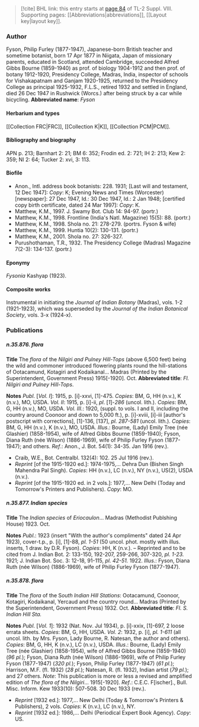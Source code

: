 > [!cite] BHL link: this entry starts at [page 84](https://www.biodiversitylibrary.org/page/33258562) of TL-2 Suppl. VIII.
> Supporting pages: [[Abbreviations|abbreviations]], [[Layout key|layout key]].

### Author

Fyson, Philip Furley (1877-1947), Japanese-born British teacher and sometime botanist, born 17 Apr 1877 in Niigata, Japan of missionary parents, educated in Scotland, attended Cambridge, succeeded Alfred Gibbs Bourne (1859-1940) as prof. of biology 1904-1912 and then prof. of botany 1912-1920, Presidency College, Madras, India, inspector of schools for Vishakapatnam and Ganjam 1920-1925, returned to the Presidency College as principal 1925-1932, F.L.S., retired 1932 and settled in England, died 26 Dec 1947 in Rushwick (Worcs.) after being struck by a car while bicycling. 
**Abbreviated name**: *Fyson*

#### Herbarium and types

[[Collection FRC|FRC]], [[Collection K|K]], [[Collection PCM|PCM]].

#### Bibliography and biography

APN p. 213; Barnhart 2: 21; BM 6: 352; Frodin ed. 2: 721; IH 2: 213; Kew 2: 359; NI 2: 64; Tucker 2: xvi, 3: 113.

#### Biofile

- Anon., Intl. address book botanists: 228. 1931; \[Last will and testament, 12 Dec 1947\]: *Copy*: K; Evening News and Times (Worcester) \[newspaper\]: 27 Dec 1947, Id.: 30 Dec 1947, Id.: 2 Jan 1948; \[certified copy birth certificate, dated 24 Mar 1997\]: *Copy*: K.
- Matthew, K.M., 1997. J. Swamy Bot. Club 14: 94-97. (portr.)
- Matthew, K.M., 1998. Frontline (India's Natl. Magazine) 15(5): 88. (portr.)
- Matthew, K.M., 1998. Shola no. 21: 278-279. (portrs. Fyson & wife)
- Matthew, K.M., 1999. Huntia 10(2): 130-131. (portr.)
- Matthew, K.M., 2001. Shola no. 27: 326-327.
- Purushothaman, T.R., 1932. The Presidency College (Madras) Magazine 7(2-3): 134-137. (portr.)

#### Eponymy

*Fysonia* Kashyap (1923).

#### Composite works

Instrumental in initiating the *Journal of Indian Botany* (Madras), vols. 1-2 (1921-1923), which was superseded by the *Journal of the Indian Botanical Society*, vols. 3-x (1924-x).

### Publications

##### n.35.876. flora

**Title**
The *flora* of the *Nilgiri and Pulney Hill-Tops* (above 6,500 feet) being the wild and commoner introduced flowering plants round the hill-stations of Ootacamund, Kotagiri and Kodaikanal... Madras (Printed by the Superintendent, Government Press) 1915\[-1920\]. Oct.
**Abbreviated title**: *Fl. Nilgiri and Pulney Hill-Tops*.

**Notes**
*Publ*. \[*Vol. I*\]: 1915, p. \[i\]-xxvi, \[1\]-475. *Copies*: BM, G, HH (n.v.), K (n.v.), MO, USDA.
*Vol. II*: 1915, p. \[i\]-ii, *pl*. \[*1*\]-*286* (uncol. lith.). *Copies*: BM, G, HH (n.v.), MO, USDA.
*Vol. III.*: 1920, (suppl. to vols. I and II, including the country around Coonoor and down to 5,000 ft.), p. \[i\]-xviii, \[i\]-iii \[author's postscript with corrections\], \[1\]-136, \[137\], *pl. 287-581* (uncol. lith.). *Copies*: BM, G, HH (n.v.), K (n.v.), MO, USDA.
*Illus*.: Bourne, (Lady) Emily Tree (née Glashier) (1858-1954), wife of Alfred Gibbs Bourne (1859-1940); Fyson, Diana Ruth (née Wilson) (1886-1969), wife of Philip Furley Fyson (1877-1947); and others.
*Ref*.: Anon., J. Bot. 54(1): 34-35. Jan 1916 (rev.).
- Craib, W.E., Bot. Centralbl. 132(4): 102. 25 Jul 1916 (rev.).
- *Reprint* \[of the 1915-1920 ed.\]: 1974-1975,... Dehra Dun (Bishen Singh Mahendra Pal Singh). *Copies*: HH (n.v.), LC (n.v.), NY (n.v.), US(2), USDA (n.v.).
- *Reprint* \[of the 1915-1920 ed. in 2 vols.\]: 1977,... New Delhi (Today and Tomorrow's Printers and Publishers). *Copy*: MO.

##### n.35.877. Indian species

**Title**
The *Indian species* of *Eriocaulon*... Madras (Methodist Publshing House) 1923. Oct.

**Notes**
*Publ*.: 1923 (insert "With the author's compliments" dated 24 Apr 1923), cover-t.p., p. \[i\], \[1\]-88, *pl. 1-51* (50 uncol. phot. mostly with illus. inserts, 1 draw. by D.R. Fyson). *Copies*: HH, K (n.v.). – Reprinted and to be cited from J. Indian Bot. 2: 133-150, 192-207, 259-266, 307-320, *pl. 1-23.* 1921; J. Indian Bot. Soc. 3: 12-18, 91-115, *pl. 42-51.* 1922.
*Illus*.: Fyson, Diana Ruth (née Wilson) (1886-1969), wife of Philip Furley Fyson (1877-1947).

##### n.35.878. flora

**Title**
The *flora* of the S*outh Indian Hill Stations*: Ootacamund, Coonoor, Kotagiri, Kodaikanal, Yercaud and the country round... Madras (Printed by the Superintendent, Government Press) 1932. Oct.
**Abbreviated title**: *Fl. S. Indian Hill Sta.*

**Notes**
*Publ*. \[*Vol. 1*\]: 1932 (Nat. Nov. Jul 1934), p. \[i\]-xxix, \[1\]-697, 2 loose errata sheets. *Copies*: BM, G, HH, USDA.
*Vol. 2*: 1932, p. \[i\], *pl. 1-611* (all uncol. lith. by Mrs. Fyson, Lady Bourne, R. Natesan, the author and others). *Copies*: BM, G, HH, K (n.v.), LC (n.v.), USDA.
*Illus*.: Bourne, (Lady) Emily Tree (née Glashier) (1858-1954), wife of Alfred Gibbs Bourne (1859-1940) (*96 pl.*); Fyson, Diana Ruth (née Wilson) (1886-1969), wife of Philip Furley Fyson (1877-1947) (*320 pl.*); Fyson, Philip Furley (1877-1947) (*61 pl.*); Harrison, M.F. (fl. 1932) (*28 pl.*); Natesan, R. (fl. 1932), Indian artist (*79 pl.*); and 27 others.
*Note*: This publication is more or less a revised and amplified edition of *The flora of the Nilgiri*... 1915\[-1920\].
*Ref*.: C.E.C. F\[ischer\]., Bull. Misc. Inform. Kew 1933(10): 507-508. 30 Dec 1933 (rev.).
- *Reprint* \[1932 ed.\]: 1977,... New Delhi (Today & Tomorrow's Printers & Publishers), 2 vols. *Copies*: K (n.v.), LC (n.v.), NY.
- *Reprint* \[1932 ed.\]: 1986,... Delhi (Periodical Expert Book Agency). *Copy*: US.


